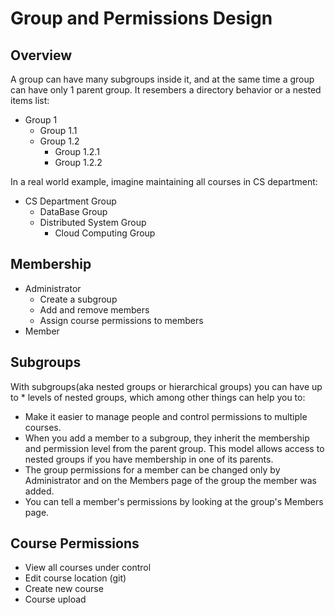 # Group and Permissions Design

## Overview
A group can have many subgroups inside it, and at the same time a group can have only 1 parent group. It resembers a directory behavior or a nested items list:
* Group 1
  * Group 1.1
  * Group 1.2
    * Group 1.2.1
    * Group 1.2.2
    
In a real world example, imagine maintaining all courses in CS department:
* CS Department Group
  * DataBase Group
  * Distributed System Group
    * Cloud Computing Group
    
## Membership
* Administrator
  * Create a subgroup
  * Add and remove members
  * Assign course permissions to members
* Member

## Subgroups
With subgroups(aka nested groups or hierarchical groups) you can have up to * levels of nested groups, which among other things can help you to:
* Make it easier to manage people and control permissions to multiple courses.
* When you add a member to a subgroup, they inherit the membership and permission level from the parent group. This model allows access to nested groups if you have membership in one of its parents.
* The group permissions for a member can be changed only by Administrator and on the Members page of the group the member was added.
* You can tell a member's permissions by looking at the group's Members page.

## Course Permissions
* View all courses under control
* Edit course location (git)
* Create new course
* Course upload



